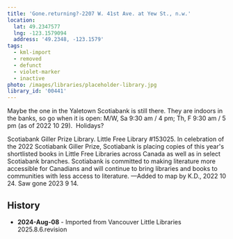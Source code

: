 ```yaml
---
title: 'Gone.returning?-2207 W. 41st Ave. at Yew St., n.w.'
location:
  lat: 49.2347577
  lng: -123.1579094
  address: '49.2348, -123.1579'
tags:
  - kml-import
  - removed
  - defunct
  - violet-marker
  - inactive
photo: /images/libraries/placeholder-library.jpg
library_id: '00441'
---
```

Maybe the one in the Yaletown Scotiabank is still there.
They are indoors in the banks, so go when it is open: 
M/W, Sa 9:30 am / 4 pm; Th, F 9:30 am / 5 pm
 (as of 2022 10 29).  Holidays?

Scotiabank Giller Prize Library. 
Little Free Library #153025. 
In celebration of the 2022 Scotiabank Giller Prize, Scotiabank is placing copies of this year's shortlisted books in Little Free Libraries across Canada as well as in select Scotiabank branches. Scotiabank is committed to making literature more accessible for Canadians and will continue to bring libraries and books to communities with less access to literature.
—Added to map by K.D., 2022 10 24.
Saw gone 2023 9 14.

## History
- **2024-Aug-08** - Imported from Vancouver Little Libraries 2025.8.6.revision
